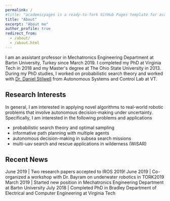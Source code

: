 ```yaml
---
permalink: /
#title: "academicpages is a ready-to-fork GitHub Pages template for academic personal websites"
title: "About"
excerpt: "About me"
author_profile: true
redirect_from: 
  - /about/
  - /about.html
---
```


I am an assistant professor in Mechatronics Engineering Department at Bartın University, Turkey since March 2019. I completed my PhD at Virginia Tech in 2018 and my Master's degree at The Ohio State University in 2013. During my PhD studies, I worked on probabilistic search theory and worked with [Dr. Daniel Stilwell](https://autonomyandrobotics.centers.vt.edu/people/stilwell.html) from Autonomous Systems and Control Lab at VT. 


## Research Interests

In general, I am interested in applying novel algorithms to real-world robotic problems that involve autonomous decision-making under uncertainty. Specifically, I am interested in the following problems and applications
- probabilistic search theory and optimal sampling
- informative path planning with multiple agents
- autonomous decision-making in subsea search missions
- multi-uav search and rescue applications in wilderness (WiSAR) 


## Recent News

June 2019  | Two research papers accepted to IROS 2019!
June 2019  | Co-organized a workshop with Dr. Bayram on underwater robotics in TORK2019
March 2019 | Started new position in Mechatronics Engineering Department at Bartın University
July 2018  | Completed PhD in Bradley Department of Electrical and Computer Engineering at Virginia Tech

